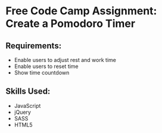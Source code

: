 # Free Code Camp Assignment: Create a Pomodoro Timer

## Requirements:
- Enable users to adjust rest and work time
- Enable users to reset time
- Show time countdown

## Skills Used:
- JavaScript
- jQuery
- SASS
- HTML5

